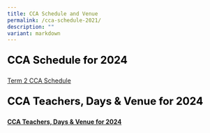 ```yaml
---
title: CCA Schedule and Venue
permalink: /cca-schedule-2021/
description: ""
variant: markdown
---
```

<p style="font-size: 24px; color: black; font-weight: bold;">CCA Schedule for 2024</p>


[Term 2 CCA Schedule](https://drive.google.com/file/d/1JC4QERFkP1t1AnTcS0xO_zHJpmGJXHWM/view?usp=sharing)





<p style="font-size: 24px; color: black; font-weight: bold;">CCA Teachers, Days &amp; Venue for 2024</p>

**[CCA Teachers, Days &amp; Venue for 2024](https://drive.google.com/file/d/1xbCfWQ8DXtOtHA_kxMDNsrvtwjunpyXN/view?usp=drive_link)**